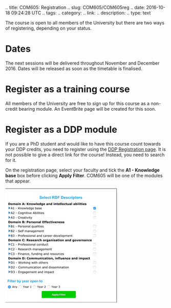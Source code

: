 .. title: COM605: Registration
.. slug: COM605/COM605reg
.. date: 2016-10-18 09:24:28 UTC
.. tags:
.. category:
.. link:
.. description:
.. type: text

The course is open to all members of the University but there are two ways of registering, depending on  your status.

# Dates

The next sessions will be delivered throughout November and December 2016. Dates will be released as soon as the timetable is finalised.

# Register as a training course

All members of the University are free to sign up for this course as a non-credit bearing module. An EventBrite page will be created for this soon.

# Register as a DDP module

If you are a PhD student and would like to have this course count towards your DDP credits, you need to register using the [DDP Registration page](https://www.shef.ac.uk/DdpModules/dspReg.html). It is not possible to give a direct link for the course! Instead, you need to search for it.

On the registration page, select your faculty and tick the **A1 - Knowledge base** box before clicking **Apply Filter**. COM605 will be one of the modules that appear.

![](/images/ddpReg.png)
